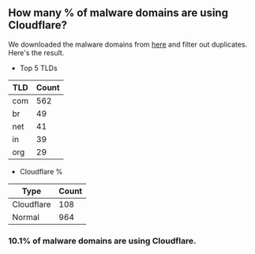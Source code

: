 ## How many % of malware domains are using Cloudflare?


We downloaded the malware domains from [here](https://urlhaus.abuse.ch) and filter out duplicates.
Here's the result.


[//]: # (start replacement)


- Top 5 TLDs

| TLD | Count |
| --- | --- |
| com | 562 |
| br | 49 |
| net | 41 |
| in | 39 |
| org | 29 |


- Cloudflare %

| Type | Count |
| --- | --- |
| Cloudflare | 108 |
| Normal | 964 |


### 10.1% of malware domains are using Cloudflare.